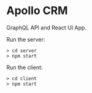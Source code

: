 # Apollo CRM 

GraphQL API and React UI App.

Run the server:

```
> cd server
> npm start
```

Run the client:

```
> cd client
> npm start
```